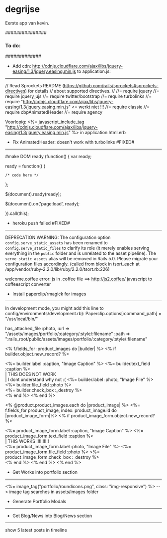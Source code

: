# degrijse

Eerste app van kevin.

###############
### To do: ###
#############

- Add cdn: http://cdnjs.cloudflare.com/ajax/libs/jquery-easing/1.3/jquery.easing.min.js to application.js:
-----------------------------------------------------------------------------------------------------------

// Read Sprockets README (https://github.com/rails/sprockets#sprockets-directives) for details
// about supported directives.
//
//= require jquery
//= require jquery_ujs
//= require twitter/bootstrap
//= require turbolinks
//= require "http://cdnjs.cloudflare.com/ajax/libs/jquery-easing/1.3/jquery.easing.min.js" <= werkt niet !!!
//= require classie
//= require cbpAnimatedHeader
//= require agency

Voorlopig: <%= javascript_include_tag "http://cdnjs.cloudflare.com/ajax/libs/jquery-easing/1.3/jquery.easing.min.js" %> in application.html.erb

- Fix AnimatedHeader: doesn't work with turbolinks #FIXED#
-----------------------------------------------------------
#make DOM ready
(function() {
  var ready;

  ready = function() {

  	/* code here */

  };

  $(document).ready(ready);

  $(document).on('page:load', ready);

}).call(this);


- heroku push failed #FIXED#
----------------------------
DEPRECATION WARNING: The configuration option `config.serve_static_assets` has been renamed to `config.serve_static_files` to clarify its role (it merely enables serving everything in the `public` folder and is unrelated to the asset pipeline). The `serve_static_assets` alias will be removed in Rails 5.0. Please migrate your configuration files accordingly. (called from block in tsort_each at /app/vendor/ruby-2.2.0/lib/ruby/2.2.0/tsort.rb:226)

welcome.coffee error: js in .coffee file ==> http://js2.coffee/ javascript to coffeescript converter


- Install paperclip/rmagick for images 
---------------------------------------
In development mode, you might add this line to config/environments/development.rb):
	Paperclip.options[:command_path] = "/usr/local/bin/"

has_attached_file :photo,	:url => "/assets/images/portfolio/:category/:style/:filename"
							:path => ":rails_root/public/assets/images/portfolio/:category/:style/:filename"


  <% f.fields_for :product_images do |builder| %>
    <% if builder.object.new_record? %>
    <div class="field">
      <%= builder.label :caption, "Image Caption" %>
      <%= builder.text_field :caption %>
    </div>																		| THIS DOES NOT WORK
    <div class="field">															| I dont understand why not :(
      <%= builder.label :photo, "Image File" %>
      <%= builder.file_field :photo %>
    </div>
    <div class="field">
      <%= builder.check_box :_destroy %>
    </div>
    <% end %>
  <% end %>

  <% @product.product_images.each do |product_image| %>
    <%= f.fields_for product_image, index: product_image.id do |product_image_form|%>
      <% if product_image_form.object.new_record? %>
      <div class="field">
        <%= product_image_form.label :caption, "Image Caption" %>
        <%= product_image_form.text_field :caption %>
      </div>																	| THIS WORKS !!!!!!!!!!
      <div class="field">
        <%= product_image_form.label :photo, "Image File" %>
        <%= product_image_form.file_field :photo %>
        <%= product_image_form.check_box :_destroy %>
      </div>
      <% end %>
    <% end %>
  <% end %>



- Get Works into portfolio section
-----------------------------------

<%= image_tag("portfolio/roundicons.png", class: "img-responsive") %>
--> image tag searches in assets/images folder


- Generate Portfolio Modals
----------------------------

<!-- Portfolio Modals -->
<!-- Use the modals below to showcase details about your portfolio projects! -->


- Get Blog/News into Blog/News section
---------------------------------------

show 5 latest posts in timeline

